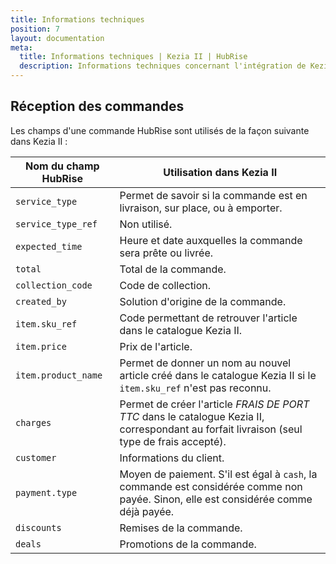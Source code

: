```yaml
---
title: Informations techniques
position: 7
layout: documentation
meta:
  title: Informations techniques | Kezia II | HubRise
  description: Informations techniques concernant l'intégration de Kezia II à HubRise. Connectez vos applications à HubRise avec facilité et synchronisez vos données.
---
```


## Réception des commandes

Les champs d'une commande HubRise sont utilisés de la façon suivante dans Kezia II :

| Nom du champ HubRise | Utilisation dans Kezia II                                                   |
| ---------------------| --------------------------------------------------------------------------- |
| `service_type`       | Permet de savoir si la commande est en livraison, sur place, ou à emporter. |
| `service_type_ref`   | Non utilisé.                                                                |
| `expected_time`      | Heure et date auxquelles la commande sera prête ou livrée.                  |
| `total`              | Total de la commande.                                                       |
| `collection_code`    | Code de collection.                                                         |
| `created_by`         | Solution d'origine de la commande.                                          |
| `item.sku_ref`       | Code permettant de retrouver l'article dans le catalogue Kezia II.          |
| `item.price`         | Prix de l'article.                                                          |
| `item.product_name`  | Permet de donner un nom au nouvel article créé dans le catalogue Kezia II si le `item.sku_ref` n'est pas reconnu. |
| `charges`            | Permet de créer l'article *FRAIS DE PORT TTC* dans le catalogue Kezia II, correspondant au forfait livraison (seul type de frais accepté). |
| `customer`           | Informations du client.                                                     |
| `payment.type`       | Moyen de paiement. S'il est égal à `cash`, la commande est considérée comme non payée. Sinon, elle est considérée comme déjà payée. |
| `discounts`          | Remises de la commande.                                                     |
| `deals`              | Promotions de la commande.                                                  |
